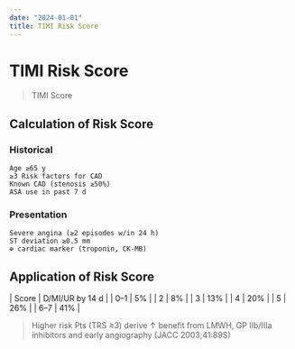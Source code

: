 ```yaml
---
date: "2024-01-01"
title: TIMI Risk Score
---
```


# TIMI Risk Score
> TIMI Score

## Calculation of Risk Score

### Historical
    Age ≥65 y
    ≥3 Risk factors for CAD
    Known CAD (stenosis ≥50%)
    ASA use in past 7 d
### Presentation
    Severe angina (≥2 episodes w/in 24 h)
    ST deviation ≥0.5 mm
    ⊕ cardiac marker (troponin, CK-MB)

## Application of Risk Score
| Score | D/MI/UR by 14 d |
| 0–1   | 5%              |
| 2     | 8%              |
| 3     | 13%             |
| 4     | 20%             |
| 5     | 26%             |
| 6–7   | 41%             |

> Higher risk Pts (TRS ≥3) derive ↑ benefit from LMWH, GP IIb/IIIa inhibitors and early angiography (JACC 2003;41:89S)
